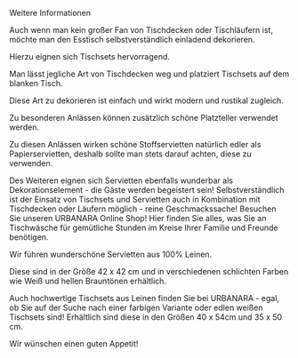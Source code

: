 Weitere Informationen

Auch wenn man kein großer Fan von Tischdecken oder Tischläufern ist, möchte man den Esstisch selbstverständlich einladend dekorieren.

Hierzu eignen sich Tischsets hervorragend.

Man lässt jegliche Art von Tischdecken weg und platziert Tischsets auf dem blanken Tisch.

Diese Art zu dekorieren ist einfach und wirkt modern und rustikal zugleich.

Zu besonderen Anlässen können zusätzlich schöne Platzteller verwendet werden.

Zu diesen Anlässen wirken schöne Stoffservietten natürlich edler als Papierservietten, deshalb sollte man stets darauf achten, diese zu verwenden.

Des Weiteren eignen sich Servietten ebenfalls wunderbar als Dekorationselement - die Gäste werden begeistert sein! Selbstverständlich ist der Einsatz von Tischsets und Servietten auch in Kombination mit Tischdecken oder Läufern möglich - reine Geschmackssache! Besuchen Sie unseren URBANARA Online Shop! Hier finden Sie alles, was Sie an Tischwäsche für gemütliche Stunden im Kreise Ihrer Familie und Freunde benötigen.

Wir führen wunderschöne Servietten aus 100% Leinen.

Diese sind in der Größe 42 x 42 cm und in verschiedenen schlichten Farben wie Weiß und hellen Brauntönen erhältlich.

Auch hochwertige Tischsets aus Leinen finden Sie bei URBANARA - egal, ob Sie auf der Suche nach einer farbigen Variante oder edlen weißen Tischsets sind! Erhältlich sind diese in den Größen 40 x 54cm und 35 x 50 cm.

Wir wünschen einen guten Appetit!


